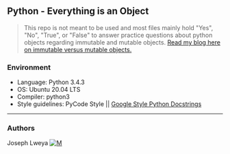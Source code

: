 ## Python - Everything is an Object
> This repo is not meant to be used and most files mainly hold "Yes", "No", "True", or "False"
> to answer practice questions about python objects regarding immutable and mutable objects.
> [Read my blog here on immutable versus mutable objects.](https://medium.com/@MelissaNg__/python3-mutable-vs-immutable-objects-f7c92f870377)

### Environment
* Language: Python 3.4.3
* OS: Ubuntu 20.04 LTS
* Compiler: python3
* Style guidelines: PyCode Style || [Google Style Python Docstrings](http://sphinxcontrib-napoleon.readthedocs.io/en/latest/example_google.html)   
---
### Authors
Joseph Lweya [![M](https://upload.wikimedia.org/wikipedia/fr/thumb/c/c8/Twitter_Bird.svg/30px-Twitter_Bird.svg.png)](https://twitter.com/lweyajoe)
